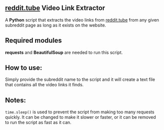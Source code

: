 ## [reddit.tube](https://www.reddit.tube "Reddit Tube") Video Link Extractor
 A **Python** script that extracts the video links from [reddit.tube](https://www.reddit.tube "Reddit Tube") from any given subreddit page as long as it exists on the website.


## Required modules
**requests** and **BeautifulSoup** are needed to run this script.

## How to use:
Simply provide the subreddit name to the script and it will create a text file that contains all the video links it finds.

## Notes:
`time.sleep()` is used to prevent the script from making too many requests quickly. It can be changed to make it slower or faster, or it can be removed to run the script as fast as it can.
